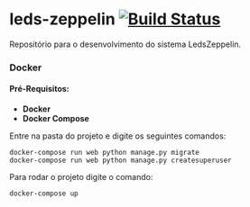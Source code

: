 # leds-zeppelin [![Build Status](https://travis-ci.org/asleao/leds-zeppellin-api.svg?branch=feature%2FLZ-MODELS)](https://travis-ci.org/asleao/leds-zeppellin-api)

Repositório para o desenvolvimento do sistema LedsZeppelin.


### Docker

#### Pré-Requisitos:
* **Docker**
* **Docker Compose**

Entre na pasta do projeto e digite os seguintes comandos:

    docker-compose run web python manage.py migrate
    docker-compose run web python manage.py createsuperuser

Para rodar o projeto digite o comando:

    docker-compose up
